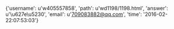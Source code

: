 {'username': u'w405557858', 'path': u'wd1198/1198.html', 'answer': u'\u627e\u5230', 'email': u'709083882@qq.com', 'time': '2016-02-22:07:53:03'}